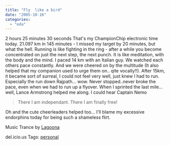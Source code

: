 ```yaml
---
title: "Fly  like a bird"
date: "2005-10-16"
categories: 
  - "eda"
---
```


2 hours 25 minutes 30 seconds That's my ChampionChip electronic time today. 21.097 km in 145 minutes - I missed my target by 20 minutes, but what the hell. Running is like fighting in the ring - after a while you become concentrated on just the next step, the next punch. It is like meditation, with the body and the mind. I paced 14 km with an Italian guy. We watched each others pace constantly. And we were cheered on by the multitude (It also helped that my companion used to urge them on.. qite vocally!!). After 15km, it became sort of surreal, I could not feel very well, just knew I had to run. Especially the run down Rajpath... wow. Never stopped..never broke the pace, even when we had to run up a flyover. When I sprinted the last mile... well, Lance Armstrong helped me along. I could hear Captain Nemo

> There I am independant. There I am finally free!

Oh and the cute cheerleaders helped too... I'll blame my excessive endorphins today for being such a shameless flirt.

Music Trance by [Lagoona](http://www.lagoonamusic.com/)

del.icio.us Tags: [personal](http://del.icio.us/sss8ue/personal)
